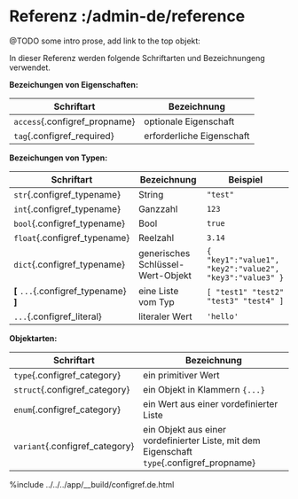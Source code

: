 # Referenz :/admin-de/reference

@TODO some intro prose, add link to the top objekt: [](/admin-de/reference/gws.base.application.core.Config)

In dieser Referenz werden folgende Schriftarten und Bezeichnungeng verwendet. 

**Bezeichungen von Eigenschaften:**

| Schriftart                             | Bezeichnung                             |
|----------------------------------------|-----------------------------------------|
| `access`{.configref_propname}          | optionale Eigenschaft                   |
| `tag`{.configref_required}             | erforderliche Eigenschaft               |

**Bezeichungen von Typen:**

| Schriftart                             | Bezeichnung                             | Beispiel                                                                 |
|----------------------------------------|-----------------------------------------|--------------------------------------------------------------------------|
| `str`{.configref_typename}             | String                                  | `"test"`                                                                 |
| `int`{.configref_typename}             | Ganzzahl                                | `123`                                                                    |
| `bool`{.configref_typename}            | Bool                                    | `true`                                                                   |
| `float`{.configref_typename}           | Reelzahl                                | `3.14`                                                                   |
| ``dict``{.configref_typename}          | generisches Schlüssel-Wert-Objekt       | `{ "key1":"value1", "key2":"value2", "key3":"value3" }`                  |
| **[** `...`{.configref_typename} **]** | eine Liste vom Typ                      | `[ "test1" "test2" "test3" "test4" ]`                                    |
| `...`{.configref_literal}            | literaler Wert                          | `'hello'`                                                                |

**Objektarten:**

| Schriftart                             | Bezeichnung                                                           |
|----------------------------------------|-----------------------------------------------------------------------|
| `type`{.configref_category}            | ein primitiver Wert                                                   |
| `struct`{.configref_category}          | ein Objekt in Klammern `{...}`                                        |
| `enum`{.configref_category}            | ein Wert aus einer vordefinierter Liste                               |
| `variant`{.configref_category}         | ein Objekt aus einer vordefinierter Liste, mit dem Eigenschaft `type`{.configref_propname} |


%include ../../../app/__build/configref.de.html
